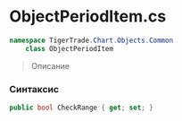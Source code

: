 
# ObjectPeriodItem.cs
```csharp
namespace TigerTrade.Chart.Objects.Common  
    class ObjectPeriodItem
```

> Описание

### Синтаксис
```csharp
public bool CheckRange { get; set; }
```
